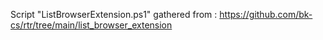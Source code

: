 Script "ListBrowserExtension.ps1" gathered from : https://github.com/bk-cs/rtr/tree/main/list_browser_extension
